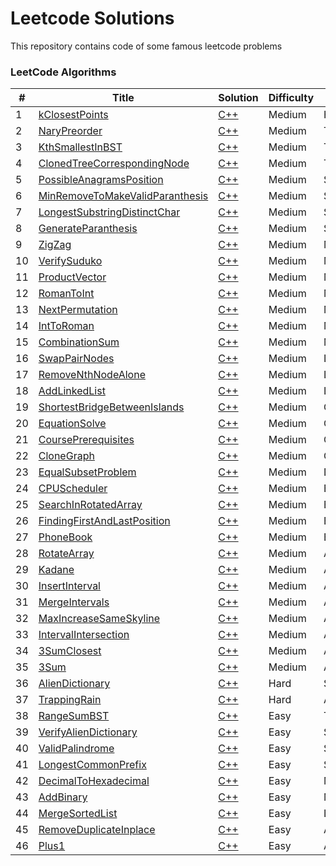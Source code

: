 Leetcode Solutions
========
This repository contains code of some famous leetcode problems

### LeetCode Algorithms

| # | Title | Solution | Difficulty | Topic |
|---| ----- | -------- | ---------- | ----- |
|1|[kClosestPoints](https://leetcode.com/problems/k-closest-points-to-origin/) | [C++](./algorithms/cpp/Medium/Heap/kClosestPoints.cpp)|Medium|Heap
|2|[NaryPreorder](https://leetcode.com/problems/n-ary-tree-preorder-traversal/submissions/) | [C++](./algorithms/cpp/Medium/Trees/NaryPreorder.cpp)|Medium|Trees
|3|[KthSmallestInBST](https://leetcode.com/problems/kth-smallest-element-in-a-bst/) | [C++](./algorithms/cpp/Medium/Trees/KthSmallestInBST.cpp)|Medium|Trees
|4|[ClonedTreeCorrespondingNode](https://leetcode.com/problems/find-a-corresponding-node-of-a-binary-tree-in-a-clone-of-that-tree/) | [C++](./algorithms/cpp/Medium/Trees/ClonedTreeCorrespondingNode.cpp)|Medium|Trees
|5|[PossibleAnagramsPosition](https://leetcode.com/problems/find-all-anagrams-in-a-string/) | [C++](./algorithms/cpp/Medium/Strings/PossibleAnagramsPosition.cpp)|Medium|Strings
|6|[MinRemoveToMakeValidParanthesis](https://leetcode.com/problems/minimum-remove-to-make-valid-parentheses/) | [C++](./algorithms/cpp/Medium/Strings/MinRemoveToMakeValidParanthesis.cpp)|Medium|Strings
|7|[LongestSubstringDistinctChar](https://leetcode.com/problems/longest-substring-without-repeating-characters/) | [C++](./algorithms/cpp/Medium/Strings/LongestSubstringDistinctChar.cpp)|Medium|Strings
|8|[GenerateParanthesis](https://leetcode.com/problems/generate-parentheses/) | [C++](./algorithms/cpp/Medium/Strings/GenerateParanthesis.cpp)|Medium|Strings
|9|[ZigZag](https://leetcode.com/problems/zigzag-conversion/) | [C++](./algorithms/cpp/Medium/Matrix/ZigZag.cpp)|Medium|Matrix
|10|[VerifySuduko](https://leetcode.com/problems/valid-sudoku/) | [C++](./algorithms/cpp/Medium/Matrix/VerifySuduko.cpp)|Medium|Matrix
|11|[ProductVector](https://leetcode.com/problems/product-of-array-except-self/) | [C++](./algorithms/cpp/Medium/Maths/ProductVector.cpp)|Medium|Maths
|12|[RomanToInt](https://leetcode.com/problems/roman-to-integer/) | [C++](./algorithms/cpp/Medium/Maths/RomanToInt.cpp)|Medium|Maths
|13|[NextPermutation](https://leetcode.com/problems/next-permutation/) | [C++](./algorithms/cpp/Medium/Maths/NextPermutation.cpp)|Medium|Maths
|14|[IntToRoman](https://leetcode.com/problems/integer-to-roman/) | [C++](./algorithms/cpp/Medium/Maths/IntToRoman.cpp)|Medium|Maths
|15|[CombinationSum](https://leetcode.com/problems/combination-sum/submissions/) | [C++](./algorithms/cpp/Medium/Maths/CombinationSum.cpp)|Medium|Maths
|16|[SwapPairNodes](https://leetcode.com/problems/swap-nodes-in-pairs/) | [C++](./algorithms/cpp/Medium/LinkedList/SwapPairNodes.cpp)|Medium|LinkedList
|17|[RemoveNthNodeAlone](https://leetcode.com/problems/remove-nth-node-from-end-of-list/) | [C++](./algorithms/cpp/Medium/LinkedList/RemoveNthNodeAlone.cpp)|Medium|LinkedList
|18|[AddLinkedList](https://leetcode.com/problems/add-two-numbers/) | [C++](./algorithms/cpp/Medium/LinkedList/AddLinkedList.cpp)|Medium|LinkedList
|19|[ShortestBridgeBetweenIslands](https://leetcode.com/problems/shortest-bridge/) | [C++](./algorithms/cpp/Medium/Graphs/ShortestBridgeBetweenIslands.cpp)|Medium|Graphs
|20|[EquationSolve](https://leetcode.com/problems/evaluate-division/) | [C++](./algorithms/cpp/Medium/Graphs/EquationSolve.cpp)|Medium|Graphs
|21|[CoursePrerequisites](https://leetcode.com/problems/course-schedule/) | [C++](./algorithms/cpp/Medium/Graphs/CoursePrerequisites.cpp)|Medium|Graphs
|22|[CloneGraph](https://leetcode.com/problems/clone-graph/) | [C++](./algorithms/cpp/Medium/Graphs/CloneGraph.cpp)|Medium|Graphs
|23|[EqualSubsetProblem](https://leetcode.com/problems/partition-equal-subset-sum/submissions/) | [C++](./algorithms/cpp/Medium/Dynamic_Programming/EqualSubsetProblem.cpp)|Medium|Dynamic_Programming
|24|[CPUScheduler](https://leetcode.com/problems/task-scheduler/) | [C++](./algorithms/cpp/Medium/Brute_Implementation/CPUScheduler.cpp)|Medium|Brute_Implementation
|25|[SearchInRotatedArray](https://leetcode.com/problems/search-in-rotated-sorted-array/) | [C++](./algorithms/cpp/Medium/Binary_Search/SearchInRotatedArray.cpp)|Medium|Binary_Search
|26|[FindingFirstAndLastPosition](https://leetcode.com/problems/find-first-and-last-position-of-element-in-sorted-array/) | [C++](./algorithms/cpp/Medium/Binary_Search/FindingFirstAndLastPosition.cpp)|Medium|Binary_Search
|27|[PhoneBook](https://leetcode.com/problems/letter-combinations-of-a-phone-number/) | [C++](./algorithms/cpp/Medium/Backtracking/PhoneBook.cpp)|Medium|Backtracking
|28|[RotateArray](https://leetcode.com/problems/rotate-array/) | [C++](./algorithms/cpp/Medium/Arrays/RotateArray.cpp)|Medium|Arrays
|29|[Kadane](https://leetcode.com/problems/maximum-subarray/) | [C++](./algorithms/cpp/Medium/Arrays/Kadane.cpp)|Medium|Arrays
|30|[InsertInterval](https://leetcode.com/problems/insert-interval/) | [C++](./algorithms/cpp/Medium/Arrays/InsertInterval.cpp)|Medium|Arrays
|31|[MergeIntervals](https://leetcode.com/problems/merge-intervals/) | [C++](./algorithms/cpp/Medium/Arrays/MergeIntervals.cpp)|Medium|Arrays
|32|[MaxIncreaseSameSkyline](https://leetcode.com/problems/max-increase-to-keep-city-skyline/) | [C++](./algorithms/cpp/Medium/Arrays/MaxIncreaseSameSkyline.cpp)|Medium|Arrays
|33|[IntervalIntersection](https://leetcode.com/problems/interval-list-intersections/) | [C++](./algorithms/cpp/Medium/Arrays/IntervalIntersection.cpp)|Medium|Arrays
|34|[3SumClosest](https://leetcode.com/problems/3sum-closest/) | [C++](./algorithms/cpp/Medium/Arrays/3SumClosest.cpp)|Medium|Arrays
|35|[3Sum](https://leetcode.com/problems/3sum/) | [C++](./algorithms/cpp/Medium/Arrays/3Sum.cpp)|Medium|Arrays
|36|[AlienDictionary](https://practice.geeksforgeeks.org/problems/alien-dictionary/1) | [C++](./algorithms/cpp/Hard/String/AlienDictionary.cpp)|Hard|String
|37|[TrappingRain](https://leetcode.com/problems/trapping-rain-water/) | [C++](./algorithms/cpp/Hard/Arrays/TrappingRain.cpp)|Hard|Arrays
|38|[RangeSumBST](https://leetcode.com/problems/range-sum-of-bst/) | [C++](./algorithms/cpp/Easy/Trees/RangeSumBST.cpp)|Easy|Trees
|39|[VerifyAlienDictionary](https://leetcode.com/problems/verifying-an-alien-dictionary/) | [C++](./algorithms/cpp/Easy/String/VerifyAlienDictionary.cpp)|Easy|String
|40|[ValidPalindrome](https://leetcode.com/problems/valid-palindrome-ii/) | [C++](./algorithms/cpp/Easy/String/ValidPalindrome.cpp)|Easy|String
|41|[LongestCommonPrefix](https://leetcode.com/problems/longest-common-prefix/) | [C++](./algorithms/cpp/Easy/String/LongestCommonPrefix.cpp)|Easy|String
|42|[DecimalToHexadecimal](https://leetcode.com/problems/convert-a-number-to-hexadecimal/) | [C++](./algorithms/cpp/Easy/Maths/DecimalToHexadecimal.cpp)|Easy|Maths
|43|[AddBinary](https://leetcode.com/problems/add-binary/) | [C++](./algorithms/cpp/Easy/Maths/AddBinary.cpp)|Easy|Maths
|44|[MergeSortedList](https://leetcode.com/problems/merge-two-sorted-lists/) | [C++](./algorithms/cpp/Easy/LinkedList/MergeSortedList.cpp)|Easy|LinkedList
|45|[RemoveDuplicateInplace](https://leetcode.com/problems/remove-duplicates-from-sorted-array/) | [C++](./algorithms/cpp/Easy/Arrays/RemoveDuplicateInplace.cpp)|Easy|Arrays
|46|[Plus1](https://leetcode.com/problems/plus-one/) | [C++](./algorithms/cpp/Easy/Arrays/Plus1.cpp)|Easy|Arrays
